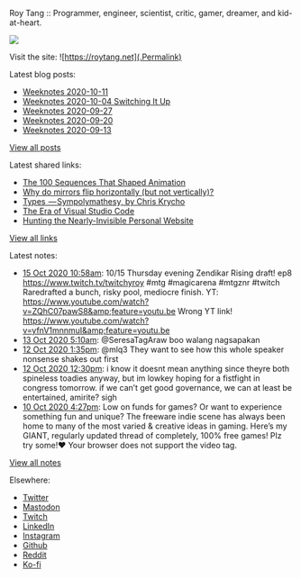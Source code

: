 Roy Tang :: Programmer, engineer, scientist, critic, gamer, dreamer, and kid-at-heart.

![](https://roytang.net/img/profile.jpg)

Visit the site: ![https://roytang.net](.Permalink)

Latest blog posts:
    

- [Weeknotes 2020-10-11](https://roytang.net/2020/10/weeknotes-2020-10-11/)
- [Weeknotes 2020-10-04 Switching It Up](https://roytang.net/2020/10/weeknotes-2020-10-04/)
- [Weeknotes 2020-09-27](https://roytang.net/2020/09/weeknotes-2020-09-27/)
- [Weeknotes 2020-09-20](https://roytang.net/2020/09/weeknotes-2020-09-20/)
- [Weeknotes 2020-09-13](https://roytang.net/2020/09/weeknotes-2020-09-13/)

[View all posts](https://roytang.net/blog)

Latest shared links:
    

- [The 100 Sequences That Shaped Animation](https://roytang.net/2020/10/the-100-sequences-that-shaped-animation/)
- [Why do mirrors flip horizontally (but not vertically)?](https://roytang.net/2020/10/why-do-mirrors-flip-horizontally-but-not-vertically/)
- [Types  — Sympolymathesy, by Chris Krycho](https://roytang.net/2020/09/types-sympolymathesy-by-chris-krycho/)
- [The Era of Visual Studio Code](https://roytang.net/2020/09/the-era-of-visual-studio-code/)
- [Hunting the Nearly-Invisible Personal Website](https://roytang.net/2020/08/hunting-the-nearly-invisible-personal-website/)

[View all links](https://roytang.net/links)

Latest notes:
    

- [15 Oct 2020 10:58am](https://roytang.net/2020/10/1316695018871099393/): 10/15 Thursday evening Zendikar Rising draft! ep8 https://www.twitch.tv/twitchyroy #mtg #magicarena #mtgznr #twitch
Raredrafted a bunch, risky pool, mediocre finish. YT: https://www.youtube.com/watch?v=ZQhC07pawS8&amp;feature=youtu.be
Wrong YT link! https://www.youtube.com/watch?v=yfnV1mnnmuI&amp;feature=youtu.be
- [13 Oct 2020 5:10am](https://roytang.net/2020/10/1315882634732429312/): @SeresaTagAraw boo walang nagsapakan
- [12 Oct 2020 1:35pm](https://roytang.net/2020/10/1315647188999892997/): @mlq3 They want to see how this whole speaker nonsense shakes out first
- [12 Oct 2020 12:30pm](https://roytang.net/2020/10/1315630798771380224/): i know it doesnt mean anything since theyre both spineless toadies anyway, but im lowkey hoping for a fistfight in congress tomorrow. if we can&rsquo;t get good governance, we can at least be entertained, amirite? sigh
- [10 Oct 2020 4:27pm](https://roytang.net/2020/10/1314965791847006208/): Low on funds for games?
Or want to experience something fun and unique?
The freeware indie scene has always been home to many of the most varied &amp; creative ideas in gaming.
Here&rsquo;s my GIANT, regularly updated thread of completely, 100% free games! Plz try some!❤️
Your browser does not support the video tag.  

[View all notes](https://roytang.net/notes)

Elsewhere:

- [Twitter](https://twitter.com/roytang)
- [Mastodon](https://mastodon.technology/@roytang)
- [Twitch](https://twitch.tv/twitchyroy)
- [LinkedIn](https://www.linkedin.com/in/roytang)
- [Instagram](https://instagram.com/roytang0400)
- [Github](https://github.com/roytang)
- [Reddit](https://reddit.com/u/hungryroy)
- [Ko-fi](https://ko-fi.com/roytang)